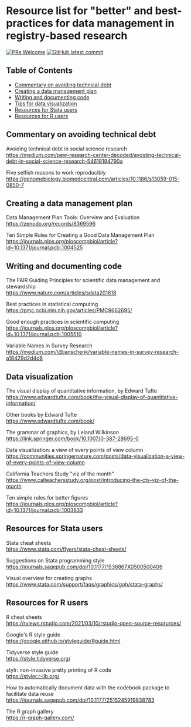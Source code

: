 # Resource list for "better" and best-practices for data management in registry-based research


[![PRs Welcome](https://img.shields.io/badge/PRs-welcome-brightgreen.svg?style=flat-square)](http://makeapullrequest.com)
[![GitHub latest commit](https://badgen.net/github/last-commit/tsurudak/technical-debt)](https://github.com/tsurudak/technical-debt/commit/)


## Table of Contents

- [Commentary on avoiding technical debt](#commentary-on-avoiding-technical-debt)
- [Creating a data management plan](#creating-a-data-management-plan)
- [Writing and documenting code ](#writing-and-documenting-code)
- [Tips for data visualization](#data-visualization)
- [Resources for Stata users](#resources-for-stata-users)
- [Resources for R users](#resources-for-r-users)


## Commentary on avoiding technical debt

Avoiding technical debt in social science research\
<https://medium.com/pew-research-center-decoded/avoiding-technical-debt-in-social-science-research-54618194790a>

Five selfish reasons to work reproducibly\
<https://genomebiology.biomedcentral.com/articles/10.1186/s13059-015-0850-7>


## Creating a data management plan

Data Management Plan Tools: Overview and Evaluation\
<https://zenodo.org/records/8369596>

Ten Simple Rules for Creating a Good Data Management Plan\
<https://journals.plos.org/ploscompbiol/article?id=10.1371/journal.pcbi.1004525>


## Writing and documenting code 

The FAIR Guiding Principles for scientific data management and
stewardship\
<https://www.nature.com/articles/sdata201618>

Best practices in statistical computing\
<https://pmc.ncbi.nlm.nih.gov/articles/PMC9662695/>

Good enough practices in scientific computing\
<https://journals.plos.org/ploscompbiol/article?id=10.1371/journal.pcbi.1005510>

Variable Names in Survey Research\
<https://medium.com/\@janschenk/variable-names-in-survey-research-a18429d2d4d8>

## Data visualization

The visual display of quantitative information, by Edward Tufte\
<https://www.edwardtufte.com/book/the-visual-display-of-quantitative-information/>

Other books by Edward Tufte\
<https://www.edwardtufte.com/book/>

The grammar of graphics, by Leland Wilkinson\
<https://link.springer.com/book/10.1007/0-387-28695-0>

Data visualization: a view of every points of view column\
<https://communities.springernature.com/posts/data-visualization-a-view-of-every-points-of-view-column>

California Teachers Study "viz of the month"\
<https://www.calteachersstudy.org/post/introducing-the-cts-viz-of-the-month>

Ten simple rules for better figures\
<https://journals.plos.org/ploscompbiol/article?id=10.1371/journal.pcbi.1003833>


## Resources for Stata users

Stata cheat sheets\
<https://www.stata.com/flyers/stata-cheat-sheets/>

Suggestions on Stata programming style\
<https://journals.sagepub.com/doi/10.1177/1536867X0500500406>

Visual overview for creating graphs\
<https://www.stata.com/support/faqs/graphics/gph/stata-graphs/>


## Resources for R users

R cheat sheets\
<https://rviews.rstudio.com/2021/03/10/rstudio-open-source-resorurces/>

Google's R style guide\
<https://google.github.io/styleguide/Rguide.html>

Tidyverse style guide\
<https://style.tidyverse.org/>

stylr: non-invasive pretty printing of R code\
<https://styler.r-lib.org/>

How to automatically document data with the codebook package to
facilitate data reuse\
<https://journals.sagepub.com/doi/10.1177/2515245919838783>

The R graph gallery\
<https://r-graph-gallery.com/>
